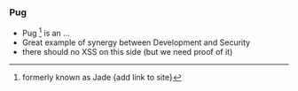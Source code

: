### Pug

- Pug [^Pug] is an ...
- Great example of synergy between Development and Security
- there should no XSS on this side (but we need proof of it)

[^Pug]: formerly known as Jade {add link to site}
